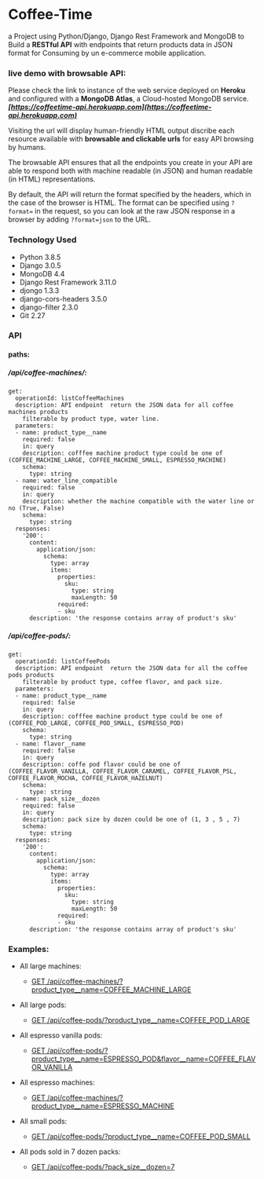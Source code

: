 # Coffee-Time
a Project using Python/Django, Django Rest Framework and MongoDB to Build a **RESTful API** with endpoints that return products data in JSON format for Consuming by un e-commerce mobile application.

### live demo with browsable API:
Please check the link to instance of the web service deployed on **Heroku** and configured with a **MongoDB Atlas**, a Cloud-hosted MongoDB service.
***[https://coffeetime-api.herokuapp.com](https://coffeetime-api.herokuapp.com)***

Visiting the url will display human-friendly HTML output discribe each resource available with **browsable and clickable urls** for easy API browsing by humans.

The browsable API ensures that all the endpoints you create in your API are able to respond both with machine readable (in JSON) and human readable (in HTML) representations.

By default, the API will return the format specified by the headers, which in the case of the browser is HTML. The format can be specified using `?format=` in the request, so you can look at the raw JSON response in a browser by adding `?format=json` to the URL.


### Technology Used

- Python 3.8.5
- Django 3.0.5
- MongoDB 4.4
- Django Rest Framework 3.11.0
- djongo 1.3.3
- django-cors-headers 3.5.0
- django-filter 2.3.0
- Git 2.27

### API
#### paths:
#####  /api/coffee-machines/:
    get:
      operationId: listCoffeeMachines
      description: API endpoint  return the JSON data for all coffee machines products
        filterable by product type, water line.
      parameters:
      - name: product_type__name
        required: false
        in: query
        description: cofffee machine product type could be one of (COFFEE_MACHINE_LARGE, COFFEE_MACHINE_SMALL, ESPRESSO_MACHINE)
        schema:
          type: string
      - name: water_line_compatible
        required: false
        in: query
        description: whether the machine compatible with the water line or no (True, False)
        schema:
          type: string
      responses:
        '200':
          content:
            application/json:
              schema:
                type: array
                items:
                  properties:
                    sku:
                      type: string
                      maxLength: 50
                  required:
                  - sku
          description: 'the response contains array of product's sku'
#####  /api/coffee-pods/:
    get:
      operationId: listCoffeePods
      description: API endpoint  return the JSON data for all the coffee pods products
        filterable by product type, coffee flavor, and pack size.
      parameters:
      - name: product_type__name
        required: false
        in: query
        description: cofffee machine product type could be one of (COFFEE_POD_LARGE, COFFEE_POD_SMALL, ESPRESSO_POD)
        schema:
          type: string
      - name: flavor__name
        required: false
        in: query
        description: coffe pod flavor could be one of (COFFEE_FLAVOR_VANILLA, COFFEE_FLAVOR_CARAMEL, COFFEE_FLAVOR_PSL, COFFEE_FLAVOR_MOCHA, COFFEE_FLAVOR_HAZELNUT)
        schema:
          type: string
      - name: pack_size__dozen
        required: false
        in: query
        description: pack size by dozen could be one of (1, 3 , 5 , 7)
        schema:
          type: string
      responses:
        '200':
          content:
            application/json:
              schema:
                type: array
                items:
                  properties:
                    sku:
                      type: string
                      maxLength: 50
                  required:
                  - sku
          description: 'the response contains array of product's sku'
          
### Examples:

- All large machines:
  - [GET /api/coffee-machines/?product_type__name=COFFEE_MACHINE_LARGE](https://coffeetime-api.herokuapp.com/api/coffee-machines/?format=json&product_type__name=COFFEE_MACHINE_LARGE)
  
 - All large pods:
   - [GET /api/coffee-pods/?product_type__name=COFFEE_POD_LARGE](https://coffeetime-api.herokuapp.com/api/coffee-pods/?format=json&product_type__name=COFFEE_POD_LARGE)
   
 - All espresso vanilla pods:
   - [GET /api/coffee-pods/?product_type__name=ESPRESSO_POD&flavor__name=COFFEE_FLAVOR_VANILLA](https://coffeetime-api.herokuapp.com/api/coffee-pods/?flavor__name=COFFEE_FLAVOR_VANILLA&format=json&product_type__name=ESPRESSO_POD)
 
 - All espresso machines:
   - [GET /api/coffee-machines/?product_type__name=ESPRESSO_MACHINE](https://coffeetime-api.herokuapp.com/api/coffee-machines/?format=json&product_type__name=ESPRESSO_MACHINE)
 
 - All small pods:
   - [GET /api/coffee-pods/?product_type__name=COFFEE_POD_SMALL](https://coffeetime-api.herokuapp.com/api/coffee-pods/?format=json&product_type__name=COFFEE_POD_SMALL)
 
 - All pods sold in 7 dozen packs:
   - [GET /api/coffee-pods/?pack_size__dozen=7](https://coffeetime-api.herokuapp.com/api/coffee-pods/?format=json&pack_size__dozen=7)
